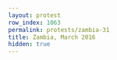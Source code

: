 ```yaml
---
layout: protest
row_index: 1063
permalink: protests/zambia-31
title: Zambia, March 2016
hidden: true
---
```

